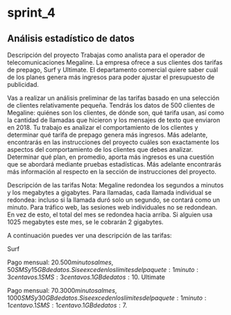# sprint_4

## Análisis estadístico de datos

Descripción del proyecto
Trabajas como analista para el operador de telecomunicaciones Megaline. La empresa ofrece a sus clientes dos tarifas de prepago, Surf y Ultimate. El departamento comercial quiere saber cuál de los planes genera más ingresos para poder ajustar el presupuesto de publicidad.

Vas a realizar un análisis preliminar de las tarifas basado en una selección de clientes relativamente pequeña. Tendrás los datos de 500 clientes de Megaline: quiénes son los clientes, de dónde son, qué tarifa usan, así como la cantidad de llamadas que hicieron y los mensajes de texto que enviaron en 2018. Tu trabajo es analizar el comportamiento de los clientes y determinar qué tarifa de prepago genera más ingresos. Más adelante, encontrarás en las instrucciones del proyecto cuáles son exactamente los aspectos del comportamiento de los clientes que debes analizar. Determinar qué plan, en promedio, aporta más ingresos es una cuestión que se abordará mediante pruebas estadísticas. Más adelante encontrarás más información al respecto en la sección de instrucciones del proyecto.

Descripción de las tarifas
Nota: Megaline redondea los segundos a minutos y los megabytes a gigabytes. Para llamadas, cada llamada individual se redondea: incluso si la llamada duró solo un segundo, se contará como un minuto. Para tráfico web, las sesiones web individuales no se redondean. En vez de esto, el total del mes se redondea hacia arriba. Si alguien usa 1025 megabytes este mes, se le cobrarán 2 gigabytes.

A continuación puedes ver una descripción de las tarifas:

Surf

Pago mensual: 20$.
500 minutos al mes, 50 SMS y 15 GB de datos.
Si se exceden los límites del paquete:
1 minuto: 3 centavos.
1 SMS: 3 centavos.
1 GB de datos: 10$.
Ultimate

Pago mensual: 70$.
3000 minutos al mes, 1000 SMS y 30 GB de datos.
Si se exceden los límites del paquete:
1 minuto: 1 centavo.
1 SMS: 1 centavo.
1 GB de datos: 7$.